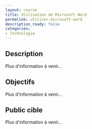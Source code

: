 ```yaml
---
layout: course
title: Utilisation de Microsoft Word
permalink: utiliser-microsoft-word
description_ready: false
categories:
- Technologie
---
```

## Description
Plus d'information à venir...

## Objectifs
Plus d'information à venir...

## Public cible
Plus d'information à venir...

